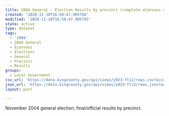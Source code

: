 ```yaml
---
title: 2004 General - Election Results by precinct (complete eCanvass dataset)
created: '2020-11-10T16:58:47.905784'
modified: '2020-11-10T16:58:47.905792'
state: active
type: dataset
tags:
  - '2004'
  - 2004 General
  - Ecanvass
  - Elections
  - General
  - Precinct
  - Results
groups:
  - Local Government
csv_url: 'https://data.kingcounty.gov/api/views/y923-fti2/rows.csv?accessType=DOWNLOAD'
json_url: 'https://data.kingcounty.gov/api/views/y923-fti2/rows.json?accessType=DOWNLOAD'
layout: post

---
```

November 2004 general election; final/official results by precinct.
